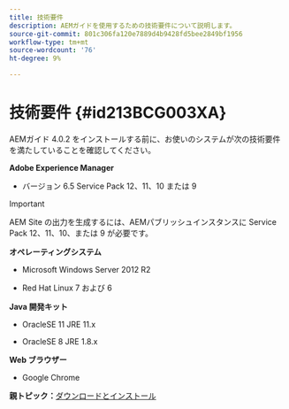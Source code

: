 ```yaml
---
title: 技術要件
description: AEMガイドを使用するための技術要件について説明します。
source-git-commit: 801c306fa120e7889d4b9428fd5bee2849bf1956
workflow-type: tm+mt
source-wordcount: '76'
ht-degree: 9%

---
```



# 技術要件 {#id213BCG003XA}

AEMガイド 4.0.2 をインストールする前に、お使いのシステムが次の技術要件を満たしていることを確認してください。

**Adobe Experience Manager**

- バージョン 6.5 Service Pack 12、11、10 または 9

>[!IMPORTANT]
>
> AEM Site の出力を生成するには、AEMパブリッシュインスタンスに Service Pack 12、11、10、または 9 が必要です。

**オペレーティングシステム**

- Microsoft Windows Server 2012 R2

- Red Hat Linux 7 および 6


**Java 開発キット**

- OracleSE 11 JRE 11.x

- OracleSE 8 JRE 1.8.x


**Web ブラウザー**

- Google Chrome


**親トピック：**[&#x200B;ダウンロードとインストール](download-install.md)

